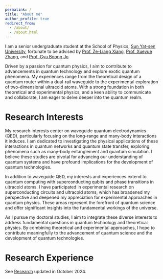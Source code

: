 ```yaml
---
permalink: /
title: "About me"
author_profile: true
redirect_from: 
  - /about/
  - /about.html
---
```



I am a senior undergraduate student at the School of Physics, [Sun Yat-sen University](https://www.sysu.edu.cn/sysuen/), fortunate to be advised by [Prof. Ze-Liang Xiang](https://scholar.google.com/citations?user=akB8u4sAAAAJ&hl=en&oi=ao), [Prof. Xueyue Zhang](https://xueyue-sherry-zhang.github.io/), and [Prof. Gyu Boong Jo](https://ultracold.ust.hk/group/pi-gyu-boong-jo-ph-d).

Driven by a passion for quantum physics, I aim to contribute to advancements in quantum technology and explore exotic quantum phenomena. My experiences range from the theoretical design of a quantum router within a dual-rail waveguide to the experimental exploration of two-dimensional ultracold atoms. With a strong foundation in both theoretical and experimental physics, and a keen ability to communicate and collaborate, I am eager to delve deeper into the quantum realm.

Research Interests
======

My research interests center on waveguide quantum electrodynamics (QED), particularly focusing on the long-range and many-body interactions it induces. I am dedicated to investigating the physical applications of these interactions in quantum networks and quantum state transfer, exploring phenomena such as many-body entanglement and quantum simulation. I believe these studies are pivotal for advancing our understanding of quantum systems and have profound implications for the development of quantum technologies.

In addition to waveguide QED, my interests and experiences extend to quantum computing with superconducting qubits and phase transitions in ultracold atoms. I have participated in experimental research on superconducting circuits and ultracold atoms, which has broadened my perspective and deepened my appreciation for experimental approaches in quantum physics. These areas represent the forefront of quantum science and offer significant insights into the fundamental workings of the universe.

As I pursue my doctoral studies, I aim to integrate these diverse interests to address fundamental questions in quantum technology and theoretical physics. By combining theoretical and experimental approaches, I hope to contribute meaningfully to the advancement of quantum science and the development of quantum technologies.

Research Experience
======

See [Research](https://ziyuhe404.github.io/Research/) updated in October 2024.

